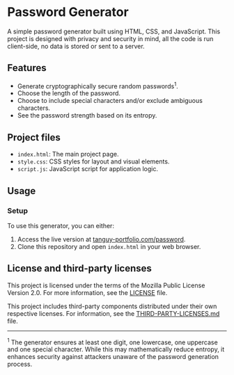 # Password Generator

A simple password generator built using HTML, CSS, and JavaScript. This project is designed with privacy and security in
mind, all the code is run client-side, no data is stored or sent to a server.

## Features

- Generate cryptographically secure random passwords<sup>1</sup>.
- Choose the length of the password.
- Choose to include special characters and/or exclude ambiguous characters.
- See the password strength based on its entropy.

## Project files

- `index.html`: The main project page.
- `style.css`: CSS styles for layout and visual elements.
- `script.js`: JavaScript script for application logic.

## Usage

### Setup

To use this generator, you can either:

1. Access the live version at [tanguy-portfolio.com/password](https://tanguy-portfolio.com/password).
2. Clone this repository and open `index.html` in your web browser.

## License and third-party licenses

This project is licensed under the terms of the Mozilla Public License Version 2.0. For more information, see
the [LICENSE](LICENSE) file.

This project includes third-party components distributed under their own respective licenses. For information, see
the [THIRD-PARTY-LICENSES.md](THIRD-PARTY-LICENSES.md) file.

---

<sup>1</sup> The generator ensures at least one digit, one lowercase, one uppercase and one special character. While
this may mathematically reduce entropy, it enhances security against attackers unaware of the password generation
process.
